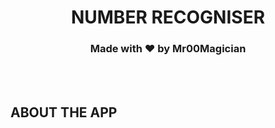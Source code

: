 <h1 align = "center"> NUMBER RECOGNISER 
  <h3 align = "center"> Made with ❤️ by Mr00Magician
  </h3>
</h1>
<br>
<br>

<h2 id ="ABOUT"> ABOUT THE APP </h2>
